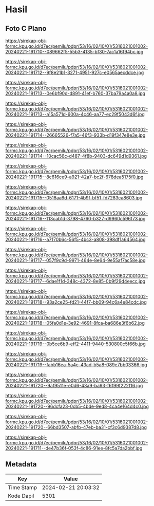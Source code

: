# Hasil

## Foto C Plano

https://sirekap-obj-formc.kpu.go.id/d7ec/pemilu/pdpr/53/16/02/10/01/5316021001002-20240221-191710--089662f5-55b3-4135-bf30-7ac1a16f94bc.jpg

https://sirekap-obj-formc.kpu.go.id/d7ec/pemilu/pdpr/53/16/02/10/01/5316021001002-20240221-191712--9f8e21b1-3271-4951-927c-e0565aecddce.jpg

https://sirekap-obj-formc.kpu.go.id/d7ec/pemilu/pdpr/53/16/02/10/01/5316021001002-20240221-191713--0e6bf90d-d891-41ef-b760-37ba79a4a0a8.jpg

https://sirekap-obj-formc.kpu.go.id/d7ec/pemilu/pdpr/53/16/02/10/01/5316021001002-20240221-191713--a15a571d-600a-4c46-aa77-ec29f5043d6f.jpg

https://sirekap-obj-formc.kpu.go.id/d7ec/pemilu/pdpr/53/16/02/10/01/5316021001002-20240221-191714--26665526-f7a5-46f3-933b-d19f347e8e3e.jpg

https://sirekap-obj-formc.kpu.go.id/d7ec/pemilu/pdpr/53/16/02/10/01/5316021001002-20240221-191714--10cac56c-d487-4f8b-9403-dc649d1d9361.jpg

https://sirekap-obj-formc.kpu.go.id/d7ec/pemilu/pdpr/53/16/02/10/01/5316021001002-20240221-191715--8c616ce9-a921-42a7-bc2f-678dea5175f0.jpg

https://sirekap-obj-formc.kpu.go.id/d7ec/pemilu/pdpr/53/16/02/10/01/5316021001002-20240221-191715--0518aa6d-6171-4b9f-bf51-fd7283ca8603.jpg

https://sirekap-obj-formc.kpu.go.id/d7ec/pemilu/pdpr/53/16/02/10/01/5316021001002-20240221-191716--113cab1d-3798-4760-b327-d9960c596f73.jpg

https://sirekap-obj-formc.kpu.go.id/d7ec/pemilu/pdpr/53/16/02/10/01/5316021001002-20240221-191716--a7170b6c-56f5-4bc3-a808-398df1a64564.jpg

https://sirekap-obj-formc.kpu.go.id/d7ec/pemilu/pdpr/53/16/02/10/01/5316021001002-20240221-191717--057f9c9d-9971-464e-8e64-9e55af7ac58e.jpg

https://sirekap-obj-formc.kpu.go.id/d7ec/pemilu/pdpr/53/16/02/10/01/5316021001002-20240221-191717--6dae1f1d-348c-4372-8e85-0b9f29d4eecc.jpg

https://sirekap-obj-formc.kpu.go.id/d7ec/pemilu/pdpr/53/16/02/10/01/5316021001002-20240221-191718--93a2ce25-fd21-44f7-bb09-94c6a4e84cdc.jpg

https://sirekap-obj-formc.kpu.go.id/d7ec/pemilu/pdpr/53/16/02/10/01/5316021001002-20240221-191718--05fa0d1e-3e92-4691-8fca-ba686e3f6b62.jpg

https://sirekap-obj-formc.kpu.go.id/d7ec/pemilu/pdpr/53/16/02/10/01/5316021001002-20240221-191719--0b5ce6b9-eff2-4411-9440-530800c5f66b.jpg

https://sirekap-obj-formc.kpu.go.id/d7ec/pemilu/pdpr/53/16/02/10/01/5316021001002-20240221-191719--fabb16ea-5a4c-43ad-b5a8-089e7bb03366.jpg

https://sirekap-obj-formc.kpu.go.id/d7ec/pemilu/pdpr/53/16/02/10/01/5316021001002-20240221-191720--9af9511e-e0d6-43a9-ba93-f6f99f222f16.jpg

https://sirekap-obj-formc.kpu.go.id/d7ec/pemilu/pdpr/53/16/02/10/01/5316021001002-20240221-191720--96dcfa23-0cb5-4bde-9ed8-4ca4e164d4c0.jpg

https://sirekap-obj-formc.kpu.go.id/d7ec/pemilu/pdpr/53/16/02/10/01/5316021001002-20240221-191720--66bd3507-abfb-47eb-ba31-cf3c6d9387d8.jpg

https://sirekap-obj-formc.kpu.go.id/d7ec/pemilu/pdpr/53/16/02/10/01/5316021001002-20240221-191711--de47b36f-053f-4c86-91ee-8fc5a7da2bbf.jpg


## Metadata

| Key        | Value               |
| ---------- | ------------------- |
| Time Stamp | 2024-02-21 20:03:32 |
| Kode Dapil | 5301                |



